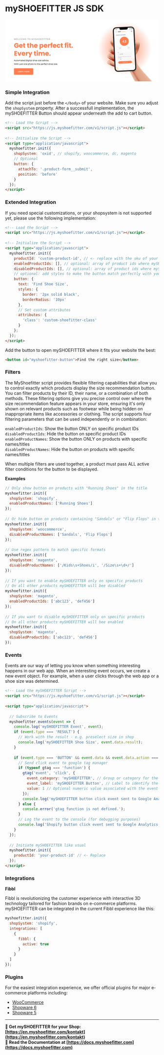 # mySHOEFITTER JS SDK

<a href="https://en.myshoefitter.com" target="_blank" className="banner-image">
  <img src="https://raw.githubusercontent.com/myshoefitter/js-sdk/main/.github/readme/promotion.jpg" alt="mySHOEFITTER Promotion Banner" />
</a>

### Simple Integration
Add the script just before the `</body>` of your website. Make sure you adjust the `shopSystem` property.
After a successfull implementation, the mySHOEFITTER Button should appear underneath the add to cart button.
```html
<!-- Load the Script -->
<script src="https://js.myshoefitter.com/v1/script.js"></script>

<!-- Initialize the Script -->
<script type="application/javascript">
  myshoefitter.init({
    shopSystem: 'oxid', // shopify, woocommerce, dc, magento
    // Optional
    button: {
      attachTo: '.product-form__submit',
      position: 'before'
    }
  });
</script>
```

### Extended Integration
If you need special customizations, or your shopsystem is not supported yet, please use the following implementation:
```html
<!-- Load the Script -->
<script src="https://js.myshoefitter.com/v1/script.js"></script>

<!-- Initialize the Script -->
<script type="application/javascript">
  myshoefitter.init({
    productId: 'custom-product-id', // <- replace with the sku of your product
    enabledProductIds: [], // optional: array of product ids where mySHOEFITTER should be enabled
    disabledProductIds: [], // optional: array of product ids where mySHOEFITTER should be disabled
    // optional: add styles to make the button match perfectly with your ci
    button: {
      text: 'Find Shoe Size',
      styles: {
        border: '2px solid black',
        borderRadius: '10px'
      },
      // Set custom attributes
      attributes: {
        'class': 'custom-shoefitter-class'
      }
    };
  });
</script>
```

Add the button to open mySHOEFITTER where it fits your website the best:
```html
<button id="myshoefitter-button">Find the right size</button>
```

### Filters

The MyShoefitter script provides flexible filtering capabilities that allow you to control exactly which products display the size recommendation button. You can filter products by their ID, their name, or a combination of both methods.
These filtering options give you precise control over where the size recommendation feature appears in your store, ensuring it's only shown on relevant products such as footwear while being hidden on inappropriate items like accessories or clothing.
The script supports four filtering parameters that can be used independently or in combination:

`enabledProductIds`: Show the button ONLY on specific product IDs  
`disabledProductIds`: Hide the button on specific product IDs  
`enabledProductNames`: Show the button ONLY on products with specific names/titles  
`disabledProductNames`: Hide the button on products with specific names/titles

When multiple filters are used together, a product must pass ALL active filter conditions for the button to be displayed.

**Examples**

```js
// Only show button on products with "Running Shoes" in the title
myshoefitter.init({
  shopSystem: 'shopify',
  enabledProductNames: ['Running Shoes']
});

// Or hide button on products containing "Sandals" or "Flip Flops" in the title
myshoefitter.init({
  shopSystem: 'woocommerce',
  disabledProductNames: ['Sandals', 'Flip Flops']
});

// Use regex pattern to match specific formats
myshoefitter.init({
  shopSystem: 'magento',
  disabledProductNames: ['/Kids\s+Shoes/i', '/Size\s+\d+/']
});

// If you want to enable mySHOEFITTER only on specific products
// On all other products mySHOEFITTER will bee disabled
myshoefitter.init({
  shopSystem: 'magento',
  enabledProductIds: ['abc123', 'def456']
});

// If you want to disable mySHOEFITTER only on specific products
// On all other products mySHOEFITTER will bee enabled
myshoefitter.init({
  shopSystem: 'magento',
  disabledProductIds: ['abc123', 'def456']
});
```

### Events

Events are our way of letting you know when something interesting happens in our web app. When an interesting event occurs, we create a new event object. For example, when a user clicks through the web app or a shoe size was determined.

```html
<!-- Load the mySHOEFITTER Script -->
<script src="https://js.myshoefitter.com/v1/script.js"></script>
 
<script type="application/javascript">
 
  // Subscribe to Events
  myshoefitter.events(event => {
    console.log('mySHOEFITTER Event', event);
    if (event.type === 'RESULT') {
      // Work with the result - e.g. preselect size in shop
      console.log('mySHOEFITTER Shoe Size', event.data.result);
    }

    if (event.type === 'BUTTON' && event.data && event.data.action === 'click') {
      // Send click event to google tag manager
      if (typeof gtag === 'function') {
        gtag('event', 'click', {
          event_category: 'mySHOEFITTER', // Group or category for the event
          event_label: 'mySHOEFITTER Button', // Label to identify the event
          value: 1 // Optional numeric value associated with the event
        });
        console.log('mySHOEFITTER button click event sent to Google Analytics.');
      } else {
        console.error('gtag function is not defined.');
      }
      // Log the event to the console (for debugging purposes)
      console.log('Shopify button click event sent to Google Analytics.');
    }
  });
 
  // Initiate mySHOEFITTER like usual
  myshoefitter.init({
    productId: 'your-product-id' // <- Replace
  });
</script>
```

### Integrations

**Fibbl**

Fibbl is revolutionizing the customer experience with interactive 3D technology tailored for fashion brands on e-commerce platforms. mySHOEFITTER can be integrated in the current Fibbl experience like this:

```js
myshoefitter.init({
  shopSystem: 'shopify',
  integrations: [
    {
      fibbl: {
        active: true
      }
    }
  ]
});
```

### Plugins

For the easiest integration experience, we offer official plugins for major e-commerce platforms including:
- [WooCommerce](https://github.com/myshoefitter/wordpress-plugin)
- [Shopware 6](https://github.com/myshoefitter/shopware-plugin/tree/main/MyShoeFitter)
- [Shopware 5](https://github.com/myshoefitter/shopware-plugin/tree/main/MyShoeFitter_SW5)

---

**🚀 Get mySHOEFITTER for your Shop: [https://en.myshoefitter.com/kontakt](https://en.myshoefitter.com/kontakt)**  
**📖 Read the Documentation at [https://docs.myshoefitter.com](https://docs.myshoefitter.com)**